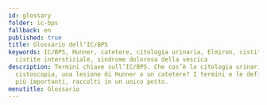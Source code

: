 ```yaml
---
id: glossary
folder: ic-bps
fallback: en
published: true
title: Glossario dell’IC/BPS
keywords: IC/BPS, Hunner, catetere, citologia urinaria, Elmiron, cistite,
  cistite interstiziale, sindrome dolorosa della vescica
description: Termini chiave sull’IC/BPS. Che cos’è la citologia urinaria, la
  cistoscopia, una lesione di Hunner o un catetere? I termini e le definizioni
  più importanti, raccolti in un unico posto.
menutitle: Glossario
---
```

